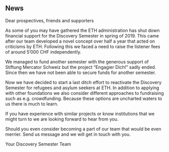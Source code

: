 ## News

Dear prospectives, friends and supporters

As some of you may have gathered the ETH administration has shut down financial support for the Discovery Semester in spring of 2019. This came after our team developed a novel concept over half a year that acted on criticisms by ETH. Following this we faced a need to raise the listener fees of around 5’000 CHF independently.

We managed to fund another semester with the generous support of Stiftung Mercator Schweiz but the project “Engagier Dich!” sadly ended. Since then we have not been able to secure funds for another semester.

Now we have decided to start a last ditch effort to reactivate the Discovery Semester for refugees and asylum seekers at ETH. In addition to applying with other foundations we also consider different approaches to fundraising such as e.g. crowdfunding. Because these options are uncharted waters to us there is much to learn.

If you have experience with similar projects or know institutions that we might turn to we are looking forward to hear from you.

Should you even consider becoming a part of our team that would be even merrier. Send us message and we will get in touch with you.

Your Discovery Semester Team


